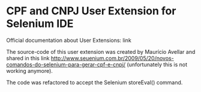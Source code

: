 CPF and CNPJ User Extension for Selenium IDE 
============================================

Official documentation about User Extensions:
link


The source-code of this user extension was created by Maurício Avellar and shared in this link http://www.seuenium.com.br/2009/05/20/novos-comandos-do-selenium-para-gerar-cpf-e-cnpj/ (unfortunately this is not working anymore).

The code was refactored to accept the Selenium storeEval() command.
